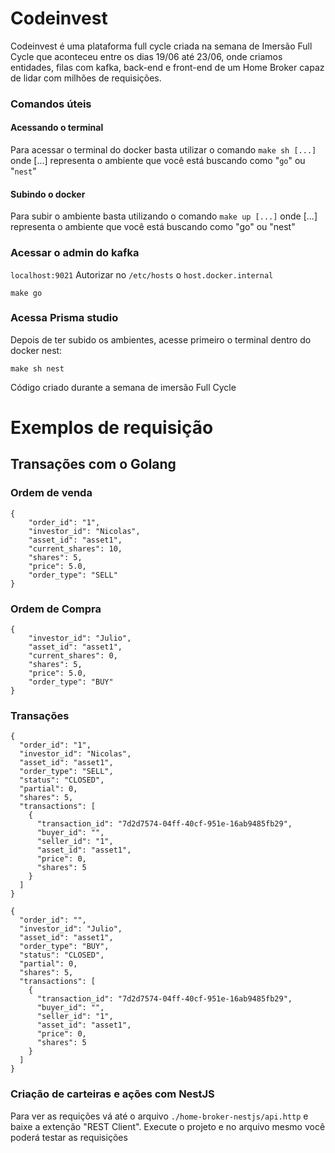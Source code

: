 # Codeinvest

Codeinvest é uma plataforma full cycle criada na semana de Imersão Full Cycle que aconteceu entre os dias 19/06 até 23/06, onde criamos entidades, filas com kafka, back-end e front-end de um Home Broker capaz de lidar com milhões de requisições.

### Comandos úteis

#### Acessando o terminal

Para acessar o terminal do docker basta utilizar o comando `make sh [...]` onde [...] representa o ambiente que você está buscando como "`go`" ou "`nest`"

#### Subindo o docker

Para subir o ambiente basta utilizando o comando `make up [...]` onde [...] representa o ambiente que você está buscando como "go" ou "nest"

### Acessar o admin do kafka

`localhost:9021`
Autorizar no `/etc/hosts` o `host.docker.internal`

```
make go
```

### Acessa Prisma studio

Depois de ter subido os ambientes, acesse primeiro o terminal dentro do docker nest:

```
make sh nest
```

Código criado durante a semana de imersão Full Cycle

# Exemplos de requisição

## Transações com o Golang

### Ordem de venda

```
{
	"order_id": "1",
	"investor_id": "Nicolas",
	"asset_id": "asset1",
	"current_shares": 10,
	"shares": 5,
	"price": 5.0,
	"order_type": "SELL"
}
```

### Ordem de Compra

```
{
	"investor_id": "Julio",
	"asset_id": "asset1",
	"current_shares": 0,
	"shares": 5,
	"price": 5.0,
	"order_type": "BUY"
}
```

### Transações

```
{
  "order_id": "1",
  "investor_id": "Nicolas",
  "asset_id": "asset1",
  "order_type": "SELL",
  "status": "CLOSED",
  "partial": 0,
  "shares": 5,
  "transactions": [
    {
      "transaction_id": "7d2d7574-04ff-40cf-951e-16ab9485fb29",
      "buyer_id": "",
      "seller_id": "1",
      "asset_id": "asset1",
      "price": 0,
      "shares": 5
    }
  ]
}
```

```
{
  "order_id": "",
  "investor_id": "Julio",
  "asset_id": "asset1",
  "order_type": "BUY",
  "status": "CLOSED",
  "partial": 0,
  "shares": 5,
  "transactions": [
    {
      "transaction_id": "7d2d7574-04ff-40cf-951e-16ab9485fb29",
      "buyer_id": "",
      "seller_id": "1",
      "asset_id": "asset1",
      "price": 0,
      "shares": 5
    }
  ]
}
```

### Criação de carteiras e ações com NestJS

Para ver as requições vá até o arquivo `./home-broker-nestjs/api.http` e baixe a extenção "REST Client". Execute o projeto e no arquivo mesmo você poderá testar as requisições
